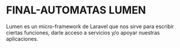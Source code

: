 # FINAL-AUTOMATAS LUMEN

Lumen es un micro-framework de Laravel que nos sirve para escribir ciertas funciones, darle acceso a servicios y/o apoyar nuestras aplicaciones.




